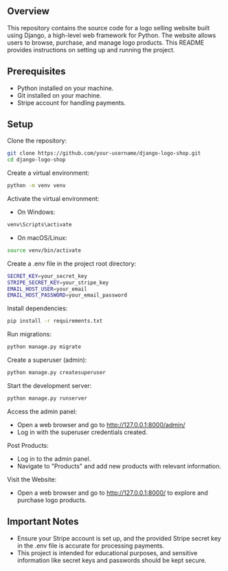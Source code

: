 ## Overview

This repository contains the source code for a logo selling website built using Django, a high-level web framework for Python. The website allows users to browse, purchase, and manage logo products. This README provides instructions on setting up and running the project.

## Prerequisites
- Python installed on your machine.
- Git installed on your machine.
- Stripe account for handling payments.

## Setup

Clone the repository: 
 
```bash
git clone https://github.com/your-username/django-logo-shop.git
cd django-logo-shop
```

Create a virtual environment:
```bash
python -m venv venv
```

Activate the virtual environment:
- On Windows:
```bash
venv\Scripts\activate
```
- On macOS/Linux:
```bash
source venv/bin/activate
```
Create a .env file in the project root directory:
```bash
SECRET_KEY=your_secret_key
STRIPE_SECRET_KEY=your_stripe_key
EMAIL_HOST_USER=your_email
EMAIL_HOST_PASSWORD=your_email_password
```
Install dependencies:
```bash
pip install -r requirements.txt
```
Run migrations:
```bash
python manage.py migrate
```
Create a superuser (admin):
```bash
python manage.py createsuperuser
```
Start the development server:
```bash
python manage.py runserver
```
Access the admin panel:

- Open a web browser and go to http://127.0.0.1:8000/admin/
- Log in with the superuser credentials created.

Post Products:

- Log in to the admin panel.
- Navigate to "Products" and add new products with relevant information.

Visit the Website:
- Open a web browser and go to http://127.0.0.1:8000/ to explore and purchase logo products.

## Important Notes
- Ensure your Stripe account is set up, and the provided Stripe secret key in the .env file is accurate for processing payments.
- This project is intended for educational purposes, and sensitive information like secret keys and passwords should be kept secure.
